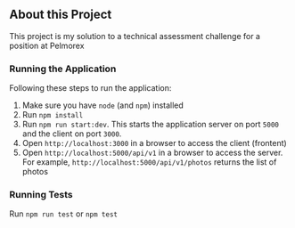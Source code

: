 ## About this Project
This project is my solution to a technical assessment challenge for a position at Pelmorex


### Running the Application
Following these steps to run the application:
1. Make sure you have `node` (and `npm`) installed
2. Run `npm install`
3. Run `npm run start:dev`. This starts the application server on port `5000` and the client on port `3000`.
4. Open `http://localhost:3000` in a browser to access the client (frontent)
5. Open `http://localhost:5000/api/v1` in a browser to access the server. 
   For example, `http://localhost:5000/api/v1/photos` returns the list of photos


### Running Tests
Run `npm run test` or `npm test`
